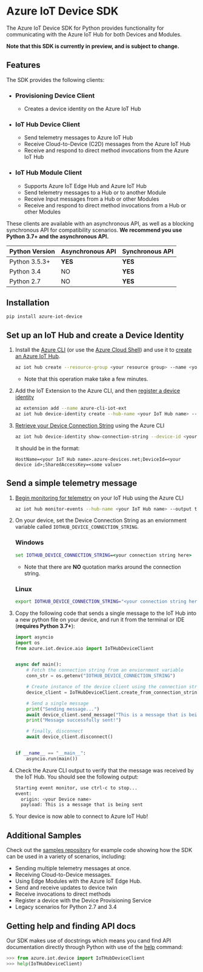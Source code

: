 # Azure IoT Device SDK
The Azure IoT Device SDK for Python provides functionality for communicating with the Azure IoT Hub for both Devices and Modules.

**Note that this SDK is currently in preview, and is subject to change.**

## Features
The SDK provides the following clients:

* ### Provisioning Device Client
    * Creates a device identity on the Azure IoT Hub

* ### IoT Hub Device Client
    * Send telemetry messages to Azure IoT Hub
    * Receive Cloud-to-Device (C2D) messages from the Azure IoT Hub
    * Receive and respond to direct method invocations from the Azure IoT Hub

* ### IoT Hub Module Client
    * Supports Azure IoT Edge Hub and Azure IoT Hub
    * Send telemetry messages to a Hub or to another Module
    * Receive Input messages from a Hub or other Modules
    * Receive and respond to direct method invocations from a Hub or other Modules

These clients are available with an asynchronous API, as well as a blocking synchronous API for compatibility scenarios. **We recommend you use Python 3.7+ and the asynchronous API.**

| Python Version | Asynchronous API | Synchronous API |
| -------------- | ---------------- | --------------- |
| Python 3.5.3+  | **YES**          | **YES**         |
| Python 3.4     | NO               | **YES**         |
| Python 2.7     | NO               | **YES**         |

## Installation
```
pip install azure-iot-device
```

## Set up an IoT Hub and create a Device Identity
1. Install the [Azure CLI](https://docs.microsoft.com/en-us/cli/azure/install-azure-cli?view=azure-cli-latest) (or use the [Azure Cloud Shell](https://shell.azure.com/)) and use it to [create an Azure IoT Hub](https://docs.microsoft.com/en-us/cli/azure/iot/hub?view=azure-cli-latest#az-iot-hub-create).

    ```bash
    az iot hub create --resource-group <your resource group> --name <your IoT Hub name>
    ```
    * Note that this operation make take a few minutes.

2. Add the IoT Extension to the Azure CLI, and then [register a device identity](https://docs.microsoft.com/en-us/cli/azure/ext/azure-cli-iot-ext/iot/hub/device-identity?view=azure-cli-latest#ext-azure-cli-iot-ext-az-iot-hub-device-identity-create)

    ```bash
    az extension add --name azure-cli-iot-ext
    az iot hub device-identity create --hub-name <your IoT Hub name> --device-id <your device id>
    ```

2. [Retrieve your Device Connection String](https://docs.microsoft.com/en-us/cli/azure/ext/azure-cli-iot-ext/iot/hub/device-identity?view=azure-cli-latest#ext-azure-cli-iot-ext-az-iot-hub-device-identity-show-connection-string) using the Azure CLI

    ```bash
    az iot hub device-identity show-connection-string --device-id <your device id> --hub-name <your IoT Hub name>
    ```

    It should be in the format:
    ```
    HostName=<your IoT Hub name>.azure-devices.net;DeviceId=<your device id>;SharedAccessKey=<some value>
    ```

## Send a simple telemetry message

1. [Begin monitoring for telemetry](https://docs.microsoft.com/en-us/cli/azure/ext/azure-cli-iot-ext/iot/hub?view=azure-cli-latest#ext-azure-cli-iot-ext-az-iot-hub-monitor-events) on your IoT Hub using the Azure CLI

    ```bash
    az iot hub monitor-events --hub-name <your IoT Hub name> --output table
    ```

2. On your device, set the Device Connection String as an enviornment variable called `IOTHUB_DEVICE_CONNECTION_STRING`.

    ### Windows
    ```cmd
    set IOTHUB_DEVICE_CONNECTION_STRING=<your connection string here>
    ```
    * Note that there are **NO** quotation marks around the connection string.

    ### Linux
    ```bash
    export IOTHUB_DEVICE_CONNECTION_STRING="<your connection string here>"
    ```

3. Copy the following code that sends a single message to the IoT Hub into a new python file on your device, and run it from the terminal or IDE (**requires Python 3.7+**):

    ```python
    import asyncio
    import os
    from azure.iot.device.aio import IoTHubDeviceClient


    async def main():
        # Fetch the connection string from an enviornment variable
        conn_str = os.getenv("IOTHUB_DEVICE_CONNECTION_STRING")

        # Create instance of the device client using the connection string
        device_client = IoTHubDeviceClient.create_from_connection_string(conn_str)

        # Send a single message
        print("Sending message...")
        await device_client.send_message("This is a message that is being sent")
        print("Message successfully sent!")

        # finally, disconnect
        await device_client.disconnect()


    if __name__ == "__main__":
        asyncio.run(main())
    ```

4. Check the Azure CLI output to verify that the message was received by the IoT Hub. You should see the following output:

    ```bash
    Starting event monitor, use ctrl-c to stop...
    event:
      origin: <your Device name>
      payload: This is a message that is being sent
    ```

5. Your device is now able to connect to Azure IoT Hub!

## Additional Samples
Check out the [samples repository](https://github.com/Azure/azure-iot-sdk-python-preview/tree/master/azure-iot-device/samples) for example code showing how the SDK can be used in a variety of scenarios, including:
* Sending multiple telemetry messages at once.
* Receiving Cloud-to-Device messages.
* Using Edge Modules with the Azure IoT Edge Hub.
* Send and receive updates to device twin
* Receive invocations to direct methods
* Register a device with the Device Provisioning Service
* Legacy scenarios for Python 2.7 and 3.4

## Getting help and finding API docs

Our SDK makes use of docstrings which means you cand find API documentation directly through Python with use of the [help](https://docs.python.org/3/library/functions.html#help) command:


```python
>>> from azure.iot.device import IoTHubDeviceClient
>>> help(IoTHubDeviceClient)
```
